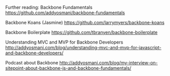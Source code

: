Further reading:
Backbone Fundamentals
https://github.com/addyosmani/backbone-fundamentals

Backbone Koans (Jasmine)
https://github.com/larrymyers/backbone-koans

Backbone Boilerplate
https://github.com/tbranyen/backbone-boilerplate

Understanding MVC and MVP for Backbone Developers
http://addyosmani.com/blog/understanding-mvc-and-mvp-for-javascript-and-backbone-developers/

Podcast about Backbone
http://addyosmani.com/blog/my-interview-on-sitepoint-about-backbone-js-and-backbone-fundamentals/